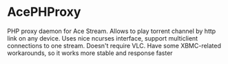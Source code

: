 # AcePHProxy
PHP proxy daemon for Ace Stream. Allows to play torrent channel by http link on any device.
Uses nice ncurses interface, support multiclient connections to one stream.
Doesn't require VLC.
Have some XBMC-related workarounds, so it works more stable and response faster
